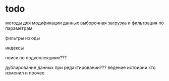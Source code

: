 # todo

методы для модификации данных
выборочная загрузка и фильтрация по параметрам

фильтры из оды

индексы

поиск по подколлекциям???

дублирование данных при редактировании???
ведение истоирии
кто изменил и прочее
